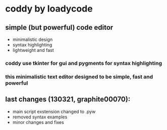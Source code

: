 # coddy by loadycode
## simple (but powerful) code editor

* minimalistic design
* syntax highlighting
* lightweight and fast

### coddy use tkinter for gui and pygments for syntax highlighting

### this minimalistic text editor designed to be simple, fast and powerful

## last changes (130321, graphite00070):
* main script exstension changed to .pyw
* removed syntax examples
* minor changes and fixes